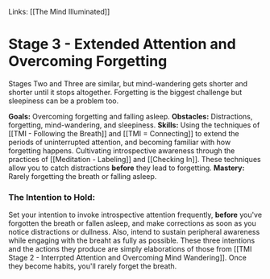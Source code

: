 Links: [[The Mind Illuminated]]

# Stage 3 - Extended Attention and Overcoming Forgetting

Stages Two and Three are similar, but mind-wandering gets shorter and shorter until it stops altogether. Forgetting is the biggest challenge but sleepiness can be a problem too.

**Goals:** Overcoming forgetting and falling asleep.
**Obstacles:** Distractions, forgetting, mind-wandering, and sleepiness.
**Skills:** Using the techniques of [[TMI - Following the Breath]] and [[TMI = Connecting]] to extend the periods of uninterrupted attention, and becoming familiar with how forgetting happens. Cultivating introspective awareness through the practices of [[Meditation - Labeling]] and [[Checking In]]. These techniques allow you to catch distractions **before** they lead to forgetting.
**Mastery:** Rarely forgetting the breath or falling asleep.


### The Intention to Hold:
Set your intention to invoke introspective attention frequently, **before** you've forgotten the breath or fallen asleep, and make corrections as soon as you notice distractions or dullness. Also, intend to sustain peripheral awareness while engaging with the breaht as fully as possible. These three intentions and the actions they produce are simply elaborations of those from [[TMI Stage 2 -  Interrpted Attention and Overcoming Mind Wandering]]. Once they become habits, you'll rarely forget the breath. 